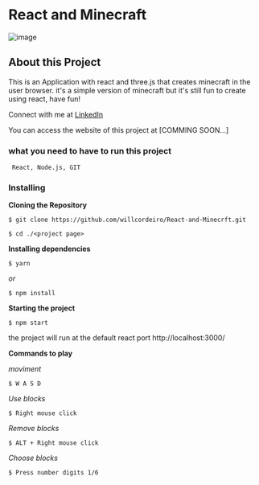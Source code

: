 
# React and Minecraft

![image](https://user-images.githubusercontent.com/98745885/194671898-d4014d0a-3621-4a72-8272-f4a21ecff7c7.png)


## About this Project
This is an Application with react and three.js that creates minecraft in the user browser. it's a simple version of minecraft but it's still fun to create using react, have fun!

Connect with me at [LinkedIn](https://www.linkedin.com/in/william-cordeiro-568229238/)

You can access the website of this project at [COMMING SOON...]


### what you need to have to run this project

```
 React, Node.js, GIT
```

### Installing

**Cloning the Repository**

```
$ git clone https://github.com/willcordeiro/React-and-Minecrft.git

$ cd ./<project page>
```

**Installing dependencies**

```
$ yarn
```

_or_

```
$ npm install
```

**Starting the project**

```
$ npm start
```

the project will run at the default react port http://localhost:3000/


**Commands to play**

_moviment_

```
$ W A S D
```

_Use blocks_

```
$ Right mouse click
```


_Remove blocks_

```
$ ALT + Right mouse click
```


_Choose blocks_

```
$ Press number digits 1/6 
```
